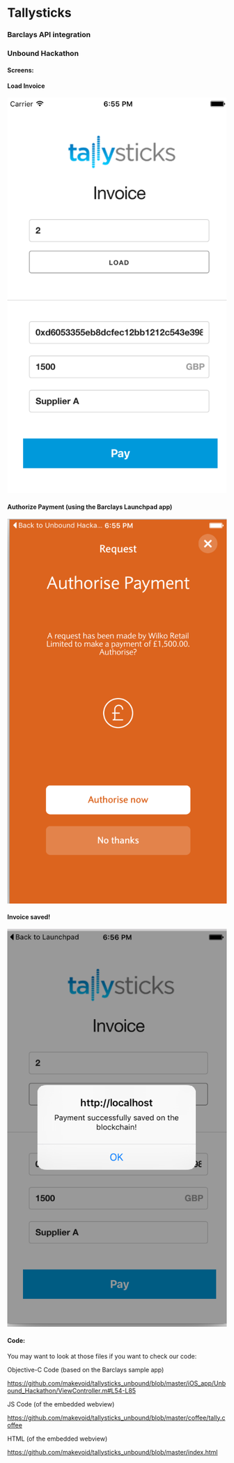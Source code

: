 # Tallysticks
### Barclays API integration
### Unbound Hackathon

#### Screens:

#### Load Invoice

![](https://raw.githubusercontent.com/makevoid/tallysticks_unbound/master/screenshots/1_load_invoice.png)

#### Authorize Payment (using the Barclays Launchpad app)

![](https://raw.githubusercontent.com/makevoid/tallysticks_unbound/master/screenshots/2_authorize_payment.png)

#### Invoice saved!

![](https://raw.githubusercontent.com/makevoid/tallysticks_unbound/master/screenshots/3_success_screen.png)


#### Code:

You may want to look at those files if you want to check our code:

Objective-C Code (based on the Barclays sample app)

https://github.com/makevoid/tallysticks_unbound/blob/master/iOS_app/Unbound_Hackathon/ViewController.m#L54-L85

JS Code (of the embedded webview)

https://github.com/makevoid/tallysticks_unbound/blob/master/coffee/tally.coffee

HTML (of the embedded webview)

https://github.com/makevoid/tallysticks_unbound/blob/master/index.html
